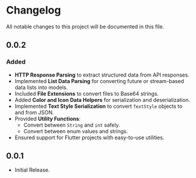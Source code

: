 # Changelog

All notable changes to this project will be documented in this file.

## 0.0.2

### Added 
- **HTTP Response Parsing** to extract structured data from API responses.
- Implemented **List Data Parsing** for converting future or stream-based data lists into models.
- Included **File Extensions** to convert files to Base64 strings.
- Added **Color and Icon Data Helpers** for serialization and deserialization.
- Implemented **Text Style Serialization** to convert `TextStyle` objects to and from JSON.
- Provided **Utility Functions**:
    - Convert between `String` and `int` safely.
    - Convert between enum values and strings.
- Ensured support for Flutter projects with easy-to-use utilities.



## 0.0.1
- Initial Release.